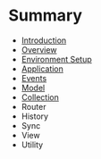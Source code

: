 # Summary

* [Introduction](README.md)
* [Overview](overview.md)
* [Environment Setup](environment-setup.md)
* [Application](application.md)
* [Events](events.md)
* [Model](model.md)
* [Collection](collection.md)
* Router
* History
* Sync
* View
* Utility

